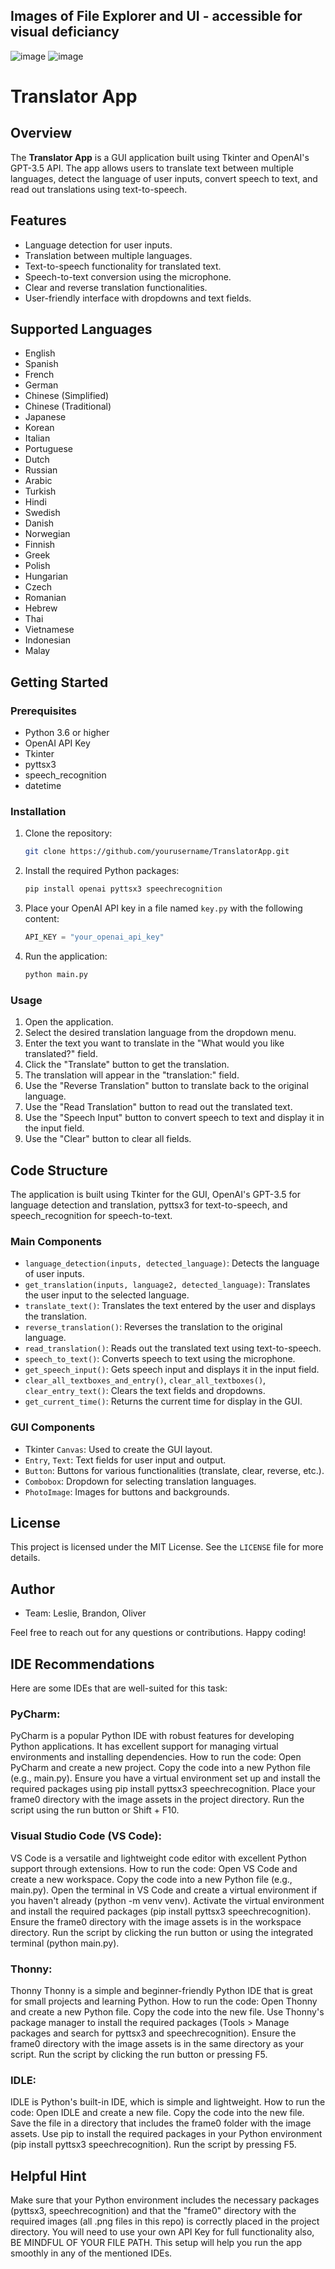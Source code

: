 ## Images of File Explorer and UI - accessible for visual deficiancy
![image](https://github.com/LeslieJPC/Translator-App/assets/139573788/87a3ece8-ee70-4544-be22-8e1e44bc8ddb)
![image](https://github.com/LeslieJPC/Translator-App/assets/139573788/16e5837d-0d63-443d-8bc2-3722c2ccb921)

# Translator App

## Overview
The **Translator App** is a GUI application built using Tkinter and OpenAI's GPT-3.5 API. The app allows users to translate text between multiple languages, detect the language of user inputs, convert speech to text, and read out translations using text-to-speech.

## Features
- Language detection for user inputs.
- Translation between multiple languages.
- Text-to-speech functionality for translated text.
- Speech-to-text conversion using the microphone.
- Clear and reverse translation functionalities.
- User-friendly interface with dropdowns and text fields.

## Supported Languages
- English
- Spanish
- French
- German
- Chinese (Simplified)
- Chinese (Traditional)
- Japanese
- Korean
- Italian
- Portuguese
- Dutch
- Russian
- Arabic
- Turkish
- Hindi
- Swedish
- Danish
- Norwegian
- Finnish
- Greek
- Polish
- Hungarian
- Czech
- Romanian
- Hebrew
- Thai
- Vietnamese
- Indonesian
- Malay

## Getting Started

### Prerequisites
- Python 3.6 or higher
- OpenAI API Key
- Tkinter
- pyttsx3
- speech_recognition
- datetime

### Installation
1. Clone the repository:
    ```sh
    git clone https://github.com/yourusername/TranslatorApp.git
    ```
2. Install the required Python packages:
    ```sh
    pip install openai pyttsx3 speechrecognition
    ```

3. Place your OpenAI API key in a file named `key.py` with the following content:
    ```python
    API_KEY = "your_openai_api_key"
    ```

4. Run the application:
    ```sh
    python main.py
    ```

### Usage
1. Open the application.
2. Select the desired translation language from the dropdown menu.
3. Enter the text you want to translate in the "What would you like translated?" field.
4. Click the "Translate" button to get the translation.
5. The translation will appear in the "translation:" field.
6. Use the "Reverse Translation" button to translate back to the original language.
7. Use the "Read Translation" button to read out the translated text.
8. Use the "Speech Input" button to convert speech to text and display it in the input field.
9. Use the "Clear" button to clear all fields.

## Code Structure
The application is built using Tkinter for the GUI, OpenAI's GPT-3.5 for language detection and translation, pyttsx3 for text-to-speech, and speech_recognition for speech-to-text.

### Main Components
- `language_detection(inputs, detected_language)`: Detects the language of user inputs.
- `get_translation(inputs, language2, detected_language)`: Translates the user input to the selected language.
- `translate_text()`: Translates the text entered by the user and displays the translation.
- `reverse_translation()`: Reverses the translation to the original language.
- `read_translation()`: Reads out the translated text using text-to-speech.
- `speech_to_text()`: Converts speech to text using the microphone.
- `get_speech_input()`: Gets speech input and displays it in the input field.
- `clear_all_textboxes_and_entry()`, `clear_all_textboxes()`, `clear_entry_text()`: Clears the text fields and dropdowns.
- `get_current_time()`: Returns the current time for display in the GUI.

### GUI Components
- Tkinter `Canvas`: Used to create the GUI layout.
- `Entry`, `Text`: Text fields for user input and output.
- `Button`: Buttons for various functionalities (translate, clear, reverse, etc.).
- `Combobox`: Dropdown for selecting translation languages.
- `PhotoImage`: Images for buttons and backgrounds.

## License
This project is licensed under the MIT License. See the `LICENSE` file for more details.

## Author
- Team: Leslie, Brandon, Oliver

Feel free to reach out for any questions or contributions. Happy coding!

## IDE Recommendations

Here are some IDEs that are well-suited for this task:

### PyCharm:

PyCharm is a popular Python IDE with robust features for developing Python applications. It has excellent support for managing virtual environments and installing dependencies.
How to run the code:
Open PyCharm and create a new project.
Copy the code into a new Python file (e.g., main.py).
Ensure you have a virtual environment set up and install the required packages using pip install pyttsx3 speechrecognition.
Place your frame0 directory with the image assets in the project directory.
Run the script using the run button or Shift + F10.

### Visual Studio Code (VS Code):

VS Code is a versatile and lightweight code editor with excellent Python support through extensions.
How to run the code:
Open VS Code and create a new workspace.
Copy the code into a new Python file (e.g., main.py).
Open the terminal in VS Code and create a virtual environment if you haven't already (python -m venv venv).
Activate the virtual environment and install the required packages (pip install pyttsx3 speechrecognition).
Ensure the frame0 directory with the image assets is in the workspace directory.
Run the script by clicking the run button or using the integrated terminal (python main.py).

### Thonny:

Thonny
Thonny is a simple and beginner-friendly Python IDE that is great for small projects and learning Python.
How to run the code:
Open Thonny and create a new Python file.
Copy the code into the new file.
Use Thonny's package manager to install the required packages (Tools > Manage packages and search for pyttsx3 and speechrecognition).
Ensure the frame0 directory with the image assets is in the same directory as your script.
Run the script by clicking the run button or pressing F5.

### IDLE:

IDLE is Python's built-in IDE, which is simple and lightweight.
How to run the code:
Open IDLE and create a new file.
Copy the code into the new file.
Save the file in a directory that includes the frame0 folder with the image assets.
Use pip to install the required packages in your Python environment (pip install pyttsx3 speechrecognition).
Run the script by pressing F5.

## Helpful Hint

Make sure that your Python environment includes the necessary packages (pyttsx3, speechrecognition) and that the "frame0" directory with the required images (all .png files in this repo) is correctly placed in the project directory. You will need to use your own API Key for full functionality also, BE MINDFUL OF YOUR FILE PATH. This setup will help you run the app smoothly in any of the mentioned IDEs.
